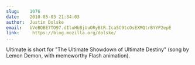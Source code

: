 ```yaml
---
slug:    1076
date:    2010-05-03 21:34:03
author:  Justin Dolske
email:   bVeBQBE7TO97.dIluHbBjUuORyBtR.Ica5C9tcOsEXMQtrBYYP2epE
link:     https://blog.mozilla.org/dolske/
...
```


Ultimate is short for "The Ultimate Showdown of Ultimate Destiny"
(song by Lemon Demon, with memeworthy Flash animation).

